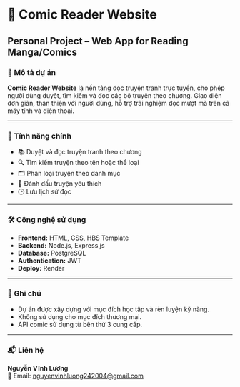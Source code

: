 # 📖 Comic Reader Website  
## Personal Project – Web App for Reading Manga/Comics

### 📌 Mô tả dự án  
**Comic Reader Website** là nền tảng đọc truyện tranh trực tuyến, cho phép người dùng duyệt, tìm kiếm và đọc các bộ truyện theo chương. Giao diện đơn giản, thân thiện với người dùng, hỗ trợ trải nghiệm đọc mượt mà trên cả máy tính và điện thoại.

---

### 🚀 Tính năng chính
- 📚 Duyệt và đọc truyện tranh theo chương  
- 🔍 Tìm kiếm truyện theo tên hoặc thể loại  
- 🗂️ Phân loại truyện theo danh mục  
- 📌 Đánh dấu truyện yêu thích  
- 🕒 Lưu lịch sử đọc  

---

### 🛠️ Công nghệ sử dụng
- **Frontend:** HTML, CSS, HBS Template 
- **Backend:** Node.js, Express.js  
- **Database:** PostgreSQL 
- **Authentication:** JWT 
- **Deploy:** Render  

---

### 📌 Ghi chú
- Dự án được xây dựng với mục đích học tập và rèn luyện kỹ năng.  
- Không sử dụng cho mục đích thương mại.
- API comic sử dụng từ bên thứ 3 cung cấp.

---

### 📬 Liên hệ
**Nguyễn Vĩnh Lương**  
📧 Email: [nguyenvinhluong242004@gmail.com](mailto:nguyenvinhluong242004@gmail.com)
